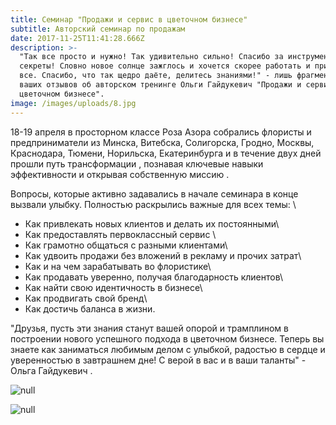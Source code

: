 ```yaml
---
title: Семинар "Продажи и сервис в цветочном бизнесе"
subtitle: Авторский семинар по продажам
date: 2017-11-25T11:41:28.666Z
description: >-
  "Так все просто и нужно! Так удивительно сильно! Спасибо за инструменты и
  секреты! Словно новое солнце зажглось и хочется скорее работать и применять
  все. Спасибо, что так щедро даёте, делитесь знаниями!" - лишь фрагмент из
  ваших отзывов об авторском тренинге Ольги Гайдукевич "Продажи и сервис в
  цветочном бизнесе".
image: /images/uploads/8.jpg
---
```

18-19 апреля в просторном классе Роза Азора собрались флористы и предприниматели из Минска, Витебска, Солигорска, Гродно, Москвы, Краснодара, Тюмени, Норильска, Екатеринбурга и в течение двух дней прошли путь трансформации , познавая ключевые навыки эффективности и открывая собственную миссию .

Вопросы, которые активно задавались в начале семинара в конце вызвали улыбку. Полностью раскрылись важные для всех темы: \
- Как привлекать новых клиентов и делать их постоянными\
- Как предоставлять первоклассный сервис \
- Как грамотно общаться с разными клиентами\
- Как удвоить продажи без вложений в рекламу и прочих затрат\
- Как и на чем зарабатывать во флористике\
- Как продавать уверенно, получая благодарность клиентов\
- Как найти свою идентичность в бизнесе\
- Как продвигать свой бренд\
- Как достичь баланса в жизни.

"Друзья, пусть эти знания станут вашей опорой и трамплином в построении нового успешного подхода в цветочном бизнесе. Теперь вы знаете как заниматься любимым делом с улыбкой, радостью в сердце и уверенностью в завтрашнем дне! С верой в вас и в ваши таланты" - Ольга Гайдукевич .

![null](/images/uploads/2.jpg)

![null](/images/uploads/1.jpg)


